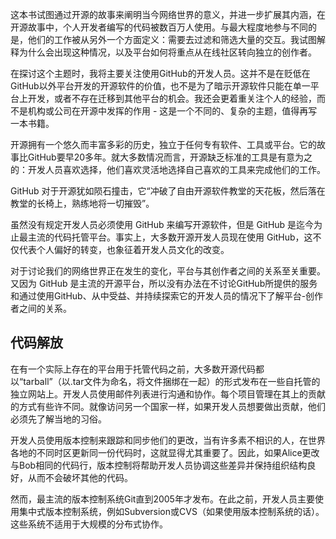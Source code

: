 这本书试图通过开源的故事来阐明当今网络世界的意义，并进一步扩展其内涵，在开源故事中，个人开发者编写的代码被数百万人使用。与最大程度地参与不同的是，他们的工作被从另外一个方面定义：需要去过滤和筛选大量的交互。我试图解释为什么会出现这种情况，以及平台如何将重点从在线社区转向独立的创作者。

在探讨这个主题时，我将主要关注使用GitHub的开发人员。这并不是在贬低在GitHub以外平台开发的开源软件的价值，也不是为了暗示开源软件只能在单一平台上开发，或者不存在迁移到其他平台的机会。我还会更着重关注个人的经验，而不是机构或公司在开源中发挥的作用 - 这是一个不同的、复杂的主题，值得再写一本书籍。

开源拥有一个悠久而丰富多彩的历史，独立于任何专有软件、工具或平台。它的故事比GitHub要早20多年。就大多数情况而言，开源缺乏标准的工具是有意为之的：开发人员喜欢选择，他们喜欢灵活地选择自己喜欢的工具来完成他们的工作。

GitHub 对于开源犹如陨石撞击，它“冲破了自由开源软件教堂的天花板，然后落在教堂的长椅上，熟练地将一切摧毁”。

虽然没有规定开发人员必须使用 GitHub 来编写开源软件，但是 GitHub 是迄今为止最主流的代码托管平台。事实上，大多数开源开发人员现在使用 GitHub，这不仅代表个人偏好的转变，也象征着开发人员文化的改变。

对于讨论我们的网络世界正在发生的变化，平台与其创作者之间的关系至关重要。又因为 GitHub 是主流的开源平台，所以没有办法在不讨论GitHub所提供的服务和通过使用GitHub、从中受益、并持续探索它的开发人员的情况下了解平台-创作者之间的关系。

<H2>代码解放</H2>

在有一个实际上存在的平台用于托管代码之前，大多数开源代码都以“tarball”（以.tar文件为命名，将文件捆绑在一起）的形式发布在一些自托管的独立网站上。开发人员使用邮件列表进行沟通和协作。每个项目管理在其上的贡献的方式有些许不同。就像访问另一个国家一样，如果开发人员想要做出贡献，他们必须先了解当地的习俗。

开发人员使用版本控制来跟踪和同步他们的更改，当有许多素不相识的人，在世界各地的不同时区更新同一份代码时，这就显得尤其重要了。因此，如果Alice更改与Bob相同的代码行，版本控制将帮助开发人员协调这些差异并保持组织结构良好，从而不会破坏其他的代码。

然而，最主流的版本控制系统Git直到2005年才发布。在此之前，开发人员主要使用集中式版本控制系统，例如Subversion或CVS（如果使用版本控制系统的话）。这些系统不适用于大规模的分布式协作。
